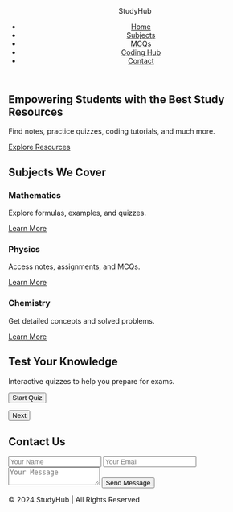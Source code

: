  <!DOCTYPE html>
<html lang="en">
<head>
  <meta charset="UTF-8">
  <meta name="viewport" content="width=device-width, initial-scale=1.0">
  <title>StudyHub - Student Study Resources</title>
  <link rel="stylesheet" href="styles.css">
</head>
<body>
  <!-- Header -->
  <header class="header">
    <div class="container">
      <div class="logo">Study<span>Hub</span></div>
      <nav>
        <ul class="nav-links">
          <li><a href="#home">Home</a></li>
          <li><a href="#subjects">Subjects</a></li>
          <li><a href="#quiz">MCQs</a></li>
          <li><a href="#coding">Coding Hub</a></li>
          <li><a href="#contact">Contact</a></li>
        </ul>
      </nav>
    </div>
  </header>

  <!-- Hero Section -->
  <section id="home" class="hero">
    <div class="container">
      <h1>Empowering Students with the Best Study Resources</h1>
      <p>Find notes, practice quizzes, coding tutorials, and much more.</p>
      <a href="#subjects" class="btn-primary">Explore Resources</a>
    </div>
  </section>

  <!-- Subjects Section -->
  <section id="subjects" class="section">
    <div class="container">
      <h2>Subjects We Cover</h2>
      <div class="subject-cards">
        <div class="card">
          <h3>Mathematics</h3>
          <p>Explore formulas, examples, and quizzes.</p>
          <a href="#">Learn More</a>
        </div>
        <div class="card">
          <h3>Physics</h3>
          <p>Access notes, assignments, and MCQs.</p>
          <a href="#">Learn More</a>
        </div>
        <div class="card">
          <h3>Chemistry</h3>
          <p>Get detailed concepts and solved problems.</p>
          <a href="#">Learn More</a>
        </div>
      </div>
    </div>
  </section>

  <!-- Quiz Section -->
  <section id="quiz" class="section dark-bg">
    <div class="container">
      <h2>Test Your Knowledge</h2>
      <p>Interactive quizzes to help you prepare for exams.</p>
      <button id="startQuiz" class="btn-secondary">Start Quiz</button>
      <div id="quizContainer" class="quiz-container hidden">
        <p id="question"></p>
        <ul id="options"></ul>
        <button id="nextQuestion" class="btn-primary">Next</button>
      </div>
    </div>
  </section>

  <!-- Contact Section -->
  <section id="contact" class="section">
    <div class="container">
      <h2>Contact Us</h2>
      <form id="contactForm">
        <input type="text" name="name" placeholder="Your Name" required>
        <input type="email" name="email" placeholder="Your Email" required>
        <textarea name="message" placeholder="Your Message" required></textarea>
        <button type="submit" class="btn-primary">Send Message</button>
      </form>
    </div>
  </section>

  <!-- Footer -->
  <footer class="footer">
    <div class="container">
      <p>&copy; 2024 StudyHub | All Rights Reserved</p>
    </div>
  </footer>

  <script src="script.js"></script>
</body>
</html>
